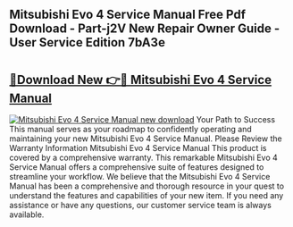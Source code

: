 ## Mitsubishi Evo 4 Service Manual Free Pdf Download - Part-j2V New Repair Owner Guide - User Service Edition 7bA3e

# <h2><a href="http://bc8223.oget.top/?id=Mitsubishi+Evo+4+Service+Manual">🔗Download New 👉🔴 Mitsubishi Evo 4 Service Manual</a></h2>

[![Mitsubishi Evo 4 Service Manual new download](https://i.imgur.com/5g1atiW.png)](http://bc8223.oget.top/?id=Mitsubishi+Evo+4+Service+Manual)
Your Path to Success This manual serves as your roadmap to confidently operating and maintaining your new Mitsubishi Evo 4 Service Manual. Please Review the Warranty Information Mitsubishi Evo 4 Service Manual This product is covered by a comprehensive warranty. This remarkable Mitsubishi Evo 4 Service Manual offers a comprehensive suite of features designed to streamline your workflow. We believe that the Mitsubishi Evo 4 Service Manual has been a comprehensive and thorough resource in your quest to understand the features and capabilities of your new item. If you need any assistance or have any questions, our customer service team is always available.

